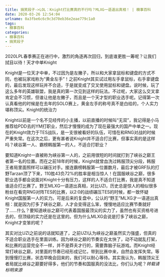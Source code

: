 ```yaml
---
title: 搞笑段子->LOL：Knight打比赛真的不行吗？MLXG一语道出真相！ | 糗事百科
date: 2020-03-26 12:54:04
urlname: 0a3fbe6c6c9c3d70eb36e2eae779c1a0
tags: 
- 糗事百科
categories:
- 糗事百科
- 搞笑段子
---
```

2020LPL春季赛正在进行中，激烈的角逐再次回归，到底谁更胜一筹呢？让我们拭目以待！天才中单Knight

Knight是一位天才中单，不过因为是左撇子，所以和大家拿鼠标和键盘的方式不同，也被玩家戏称为“黄金左手”！之前Knight其实试过用左手拿鼠标，右手拿键盘的，最后发现这样玩并不合适，于是就变成了交叉使用鼠标和键盘。说时候，玩了这么多年的英雄联盟，我是真的第一次见到这样的玩法。不过呢，大家这么交叉拿肯定会不习惯，但谁让他是左撇子，而且是一个天才型的职业选手呢。记得第一次认真看他的时候是在去年的SOLO赛上，黄金左手的称号真不是白给的，个人实力堪称顶尖。Knight的统治力

Knight以前是一个名不见经传的小主播，以前直播的时候叫“无双”，我记得是小马推荐给PDD去的YM打职业，然后才慢慢的成为了现在最强大的国产中单之一。现在的Knight效力于TES战队，是一支很被看好的队伍，可惜在和RNG对战的时候严重失常。在这次之后，更有甚者说Knight并不适合打比赛，但事实真的是这样吗？峡谷第一人、霸榜韩服第一的人，不适合打职业？

要知道Knight一直被称为峡谷第一人的，之前用很短的时间就打到了峡谷之巅王者第一名的位置。而在之前18年的时候，Knight就曾血洗过韩服顶尖分段，韩服王者局里面照样可以碾压对手。接连霸榜韩服第一位置数月，最后才被GRF队的打野Tarzan顶了下来，110胜43负72%的胜率是相当惊人！在国服峡谷之巅，很多职业选手都会说面对Knight十分有压力，这样的人不适合打比赛，我是真不知道谁适合打比赛了。野王MLXG一语道出真相，对比UZI，历史总是惊人的相似很多粉丝在看完RNG对阵TES的比赛，以2:0的战绩碾压TES的时候，都一致怀疑Knight国服第一人的实力。可是后来的复盘中，公认的“野王”MLXG才一语道出真相：就是因为打多了峡谷之巅，人才会变得这么笨，慢慢地适应比赛节奏就好了……什么？要知道峡谷之巅可代表着国服最顶尖的实力了，虽然也有买资格号进去的，但顶级的实力还是在这里的。但为什么MLXG会说是打多了峡谷之巅，Knight才变笨的呢？

其实对比UZI之前说的话就知道了，之前UZI认为峡谷之巅虽然实力强盛，但真的不适合职业选手在里面训练。因为峡谷之巅的节奏实在太快了，动不动就乱打架，和比赛的运营完全不一样，并不是莽夫才行的，需要靠脑子玩游戏。而Knight经常打峡谷之巅，对里面的节奏已经形成记忆，带到比赛中来，自然会发挥失常。等到慢慢打比赛，状态早晚会回来的，我们可以耐心等待。其实我认为，韩服顶尖王者局就比峡谷之巅要好得多，他们的节奏和国服真的没法比，你们认为呢？*转载请标明来源*


